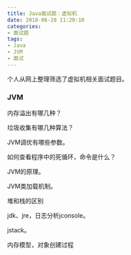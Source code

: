 ```yaml
---
title: Java面试题：虚拟机
date: 2018-06-28 11:20:10
categories:
- 面试题
tags:
- Java
- JVM
- 面试
---
```


  个人从网上整理筛选了虚拟机相关面试题目。
  
### JVM

  内存溢出有哪几种？
  
  垃圾收集有哪几种算法？
  
  JVM调优有哪些参数。

  <!-- more -->
  
  如何查看程序中的死循环，命令是什么？
  
  JVM的原理。
  
  JVM类加载机制。
  
  堆和栈的区别
  
  jdk、jre，日志分析jconsole。
  
  jstack。
  
  内存模型，对象创建过程